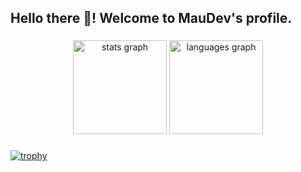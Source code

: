<h2 align="left">Hello there 👋! Welcome to MauDev's profile.</h2>

###

<div align="center">
  <img src="https://github-readme-stats.vercel.app/api?username=elmau21&hide_title=false&hide_rank=false&show_icons=true&include_all_commits=true&count_private=true&disable_animations=false&theme=dracula&locale=en&hide_border=false" height="150" alt="stats graph"  />
  <img src="https://github-readme-stats.vercel.app/api/top-langs?username=elmau21&locale=en&hide_title=false&layout=compact&card_width=320&langs_count=5&theme=dracula&hide_border=false" height="150" alt="languages graph"  />
</div>

###

###
[![trophy](https://github-profile-trophy.vercel.app/?username=ryo-ma&theme=dark_lover)](https://github.com/ryo-ma/github-profile-trophy)
###
